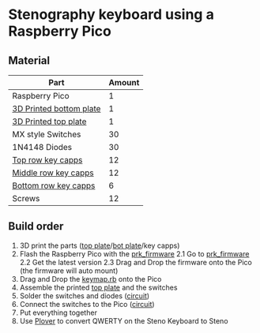 # Stenography keyboard using a Raspberry Pico

## Material

|Part|Amount|
|---|---|
|Raspberry Pico|1|
|[3D Printed bottom plate][bplate]|1|
|[3D Printed top plate][tplate]|1|
|MX style Switches|30|
|1N4148 Diodes|30|
|[Top row key capps][trow]|12|
|[Middle row key capps][mrow]|12|
|[Bottom row key capps][brow]|6|
|Screws|12|

## Build order

1. 3D print the parts ([top plate][tplate]/[bot plate][bplate]/key capps)
2. Flash the Raspberry Pico with the [prk_firmware][prk]
2.1 Go to [prk_firmware][prk]
2.2 Get the latest version
2.3 Drag and Drop the firmware onto the Pico (the firmware will auto mount)
3. Drag and Drop the [keymap.rb][keymap] onto the Pico
4. Assemble the printed [top plate][tplate] and the switches
5. Solder the switches and diodes ([circuit][circuit])
6. Connect the switches to the Pico ([circuit][circuit])
7. Put everything together
8. Use [Plover][plover] to convert QWERTY on the Steno Keyboard to Steno 


[bplate]: https://github.com/JoelNymark/Steno-Ruby-Pico/blob/main/Models/Steno%20Case/stenoboard_top.stl
[tplate]: https://github.com/JoelNymark/Steno-Ruby-Pico/blob/main/Models/Steno%20Case/stenoboard_top.stl
[trow]: https://github.com/JoelNymark/Steno-Ruby-Pico/blob/main/Models/Steno%20keycaps/keycap%20Top%20Row.stl
[mrow]: https://github.com/JoelNymark/Steno-Ruby-Pico/blob/main/Models/Steno%20keycaps/keycap%20Middle%20Row.stl
[brow]: https://github.com/JoelNymark/Steno-Ruby-Pico/blob/main/Models/Steno%20keycaps/keycap%20Bottom%20Row.stl

[prk]: https://github.com/picoruby/prk_firmware/releases
[keymap]: https://github.com/JoelNymark/Steno-Ruby-Pico/blob/main/Src/keymap.rb
[circuit]: https://github.com/JoelNymark/Steno-Ruby-Pico/blob/main/circuit.png
[plover]: https://www.openstenoproject.org/plover/
